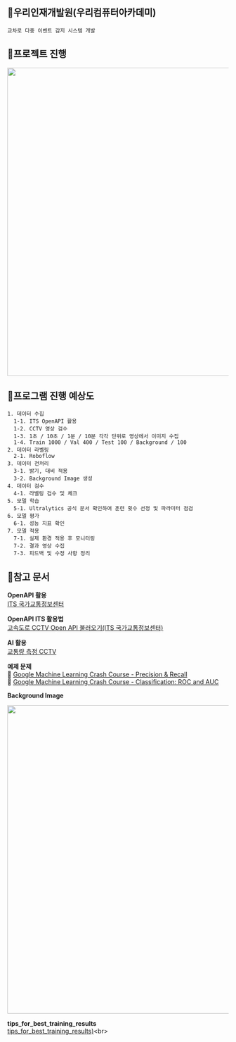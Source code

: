 ## 🎁우리인재개발원(우리컴퓨터아카데미)
```
교차로 다중 이벤트 감지 시스템 개발
```

## 🎁프로젝트 진행
<p align="center">
  <img src="https://github.com/user-attachments/assets/a48edc5f-2036-4fba-8f50-e482d6bb4d50" width="700">
</p>

## 🎁프로그램 진행 예상도
```
1. 데이터 수집
  1-1. ITS OpenAPI 활용
  1-2. CCTV 영상 검수
  1-3. 1초 / 10초 / 1분 / 10분 각각 단위로 영상에서 이미지 수집
  1-4. Train 1000 / Val 400 / Test 100 / Background / 100
2. 데이터 라벨링
  2-1. Roboflow
3. 데이터 전처리
  3-1. 밝기, 대비 적용
  3-2. Background Image 생성
4. 데이터 검수
  4-1. 라벨링 검수 및 체크
5. 모델 학습
  5-1. Ultralytics 공식 문서 확인하여 훈련 횟수 선정 및 파라미터 점검
6. 모델 평가
  6-1. 성능 지표 확인
7. 모델 적용
  7-1. 실제 환경 적용 후 모니터링
  7-2. 결과 영상 수집
  7-3. 피드백 및 수정 사항 정리
```

## 🎁참고 문서
**OpenAPI 활용**<br>
[ITS 국가교통정보센터](https://its.go.kr/opendata/opendataList?service=cctv)<br>

**OpenAPI ITS 활용법**<br>
[고속도로 CCTV Open API 불러오기(ITS 국가교통정보센터)](https://s0ysauce.tistory.com/38)<br>

**AI 활용**<br>
[교통량 측정 CCTV](https://www.mk.co.kr/news/politics/10847270)<br>

**예제 문제**<br>
🚩 [Google Machine Learning Crash Course - Precision & Recall](https://developers.google.com/machine-learning/crash-course/classification/accuracy-precision-recall) <br>
🚩 [Google Machine Learning Crash Course - Classification: ROC and AUC](https://developers.google.com/machine-learning/crash-course/classification/roc-and-auc) <br>

**Background Image**<br>
<p align="center">
  <img src="https://github.com/user-attachments/assets/1f34235a-210f-45a8-a544-366266fa65a4" width="700">
</p>

**tips_for_best_training_results**<br>
[tips_for_best_training_results)]([https://s0ysauce.tistory.com/38](https://docs.ultralytics.com/yolov5/tutorials/tips_for_best_training_results/))<br>

